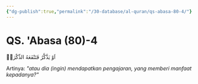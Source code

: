 ```yaml
---
{"dg-publish":true,"permalink":"/30-database/al-quran/qs-abasa-80-4/"}
---
```



# QS. 'Abasa (80)-4
اَوْ يَذَّكَّرُ فَتَنْفَعَهُ الذِّكْرٰىۗ

Artinya: *"atau dia (ingin) mendapatkan pengajaran, yang memberi manfaat kepadanya?"*
